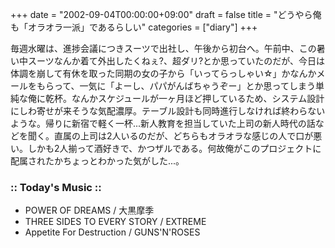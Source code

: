 +++
date = "2002-09-04T00:00:00+09:00"
draft = false
title = "どうやら俺も「オラオラ一派」であるらしい"
categories = ["diary"]
+++

毎週水曜は、進捗会議につきスーツで出社し、午後から初台へ。午前中、この暑い中スーツなんか着て外出したくねぇ?、超ダリ?とか思っていたのだが、今日は体調を崩して有休を取った同期の女の子から「いってらっしゃい☆」かなんかメールをもらって、一気に「よーし、パパがんばちゃうぞー」とか思ってしまう単純な俺に乾杯。なんかスケジュールが一ヶ月ほど押しているため、システム設計にしわ寄せが来そうな気配濃厚。テーブル設計も同時進行しなければ終わらないような。帰りに新宿で軽く一杯...新人教育を担当していた上司の新人時代の話などを聞く。直属の上司は2人いるのだが、どちらもオラオラな感じの人で口が悪い。しかも2人揃って酒好きで、かつザルである。何故俺がこのプロジェクトに配属されたかちょっとわかった気がした...。

<h3>:: Today's Music ::</h3>
<ul>
<li>POWER OF DREAMS / 大黒摩季</li>
<li>THREE SIDES TO EVERY STORY / EXTREME</li>
<li>Appetite For Destruction / GUNS'N'ROSES</li>
</ul>
